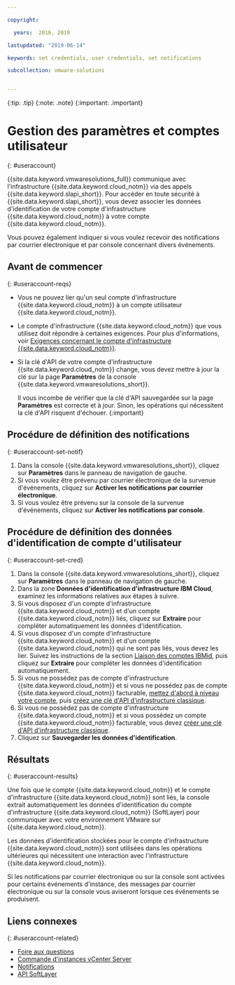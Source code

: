 ```yaml
---

copyright:

  years:  2016, 2019

lastupdated: "2019-06-14"

keywords: set credentials, user credentials, set notifications

subcollection: vmware-solutions


---
```


{:tip: .tip}
{:note: .note}
{:important: .important}

# Gestion des paramètres et comptes utilisateur
{: #useraccount}

{{site.data.keyword.vmwaresolutions_full}} communique avec l'infrastructure {{site.data.keyword.cloud_notm}} via des appels {{site.data.keyword.slapi_short}}. Pour accéder en toute sécurité à {{site.data.keyword.slapi_short}}, vous devez associer les données d'identification de votre compte d'infrastructure {{site.data.keyword.cloud_notm}} à votre compte {{site.data.keyword.cloud_notm}}.

Vous pouvez également indiquer si vous voulez recevoir des notifications par courrier électronique et par console concernant divers événements.

## Avant de commencer
{: #useraccount-reqs}

* Vous ne pouvez lier qu'un seul compte d'infrastructure {{site.data.keyword.cloud_notm}} à un compte utilisateur {{site.data.keyword.cloud_notm}}.
* Le compte d'infrastructure {{site.data.keyword.cloud_notm}} que vous utilisez doit répondre à certaines exigences. Pour plus d'informations, voir [Exigences concernant le compte d'infrastructure {{site.data.keyword.cloud_notm}}](/docs/services/vmwaresolutions/vmonic?topic=vmware-solutions-cloud-infra-acct-req).
* Si la clé d'API de votre compte d'infrastructure {{site.data.keyword.cloud_notm}} change, vous devez mettre à jour la clé sur la page **Paramètres** de la console {{site.data.keyword.vmwaresolutions_short}}.

   Il vous incombe de vérifier que la clé d'API sauvegardée sur la page **Paramètres** est correcte et à jour. Sinon, les opérations qui nécessitent la clé d'API risquent d'échouer.
   {:important}

## Procédure de définition des notifications
{: #useraccount-set-notif}

1. Dans la console {{site.data.keyword.vmwaresolutions_short}}, cliquez sur **Paramètres** dans le panneau de navigation de gauche.
2. Si vous voulez être prévenu par courrier électronique de la survenue d'événements, cliquez sur **Activer les notifications par courrier électronique**.
3. Si vous voulez être prévenu sur la console de la survenue d'événements, cliquez sur **Activer les notifications par console**.

## Procédure de définition des données d'identification de compte d'utilisateur
{: #useraccount-set-cred}

1. Dans la console {{site.data.keyword.vmwaresolutions_short}}, cliquez sur **Paramètres** dans le panneau de navigation de gauche.
2. Dans la zone **Données d'identification d'infrastructure IBM Cloud**, examinez les informations relatives aux étapes à suivre.
3. Si vous disposez d'un compte d'infrastructure {{site.data.keyword.cloud_notm}} et d'un compte {{site.data.keyword.cloud_notm}} liés, cliquez sur **Extraire** pour compléter automatiquement les données d'identification.
4. Si vous disposez d'un compte d'infrastructure {{site.data.keyword.cloud_notm}} et d'un compte {{site.data.keyword.cloud_notm}} qui ne sont pas liés, vous devez les lier. Suivez les instructions de la section [Liaison des comptes IBMid](/docs/account?topic=account-unifyingaccounts#link_accounts), puis cliquez sur **Extraire** pour compléter les données d'identification automatiquement.
5. Si vous ne possédez pas de compte d'infrastructure {{site.data.keyword.cloud_notm}} et si vous ne possédez pas de compte {{site.data.keyword.cloud_notm}} facturable, [mettez d'abord à niveau votre compte](/docs/account?topic=account-upgrading-account), puis [créez une clé d'API d'infrastructure classique](/docs/iam?topic=iam-classic_keys).
6. Si vous ne possédez pas de compte d'infrastructure {{site.data.keyword.cloud_notm}} et si vous possédez un compte {{site.data.keyword.cloud_notm}} facturable, vous devez [créer une clé d'API d'infrastructure classique](/docs/iam?topic=iam-classic_keys).
7. Cliquez sur **Sauvegarder les données d'identification**.

## Résultats
{: #useraccount-results}

Une fois que le compte {{site.data.keyword.cloud_notm}} et le compte d'infrastructure {{site.data.keyword.cloud_notm}} sont liés, la console extrait automatiquement les données d'identification du compte d'infrastructure {{site.data.keyword.cloud_notm}} (SoftLayer) pour communiquer avec votre environnement VMware sur {{site.data.keyword.cloud_notm}}.

Les données d'identification stockées pour le compte d'infrastructure {{site.data.keyword.cloud_notm}} sont utilisées dans les opérations ultérieures qui nécessitent une interaction avec l'infrastructure {{site.data.keyword.cloud_notm}}.

Si les notifications par courrier électronique ou sur la console sont activées pour certains événements d'instance, des messages par courrier électronique ou sur la console vous aviseront lorsque ces événements se produisent.

## Liens connexes
{: #useraccount-related}

* [Foire aux questions](/docs/services/vmwaresolutions/vmonic?topic=vmware-solutions-faq)
* [Commande d'instances vCenter Server](/docs/services/vmwaresolutions/vcenter?topic=vmware-solutions-vc_orderinginstance)
* [Notifications](/docs/services/vmwaresolutions/vmonic?topic=vmware-solutions-notifications)
* [API SoftLayer](/docs/customer-portal?topic=customer-portal-customerportal_api)
